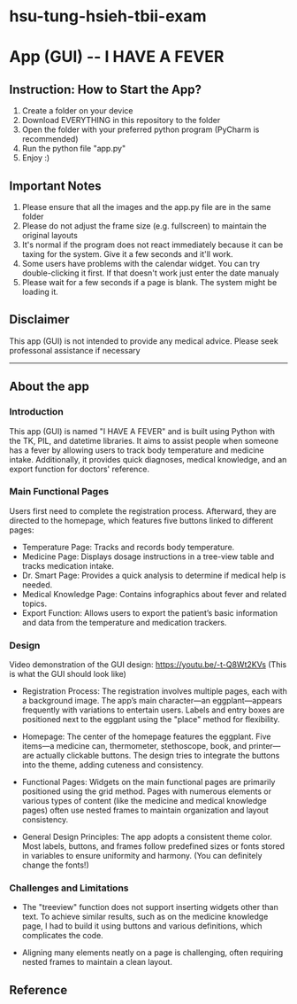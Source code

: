 # hsu-tung-hsieh-tbii-exam

# App (GUI) -- I HAVE A FEVER

## Instruction: How to Start the App?
1. Create a folder on your device
2. Download EVERYTHING in this repository to the folder
3. Open the folder with your preferred python program (PyCharm is recommended)
4. Run the python file "app.py"
5. Enjoy :)

## Important Notes
1.  Please ensure that all the images and the app.py file are in the same folder
2.  Please do not adjust the frame size (e.g. fullscreen) to maintain the original layouts
3.  It's normal if the program does not react immediately because it can be taxing for the system. Give it a few seconds and it'll work.
4.  Some users have problems with the calendar widget. You can try double-clicking it first. If that doesn't work just enter the date manualy
5.  Please wait for a few seconds if a page is blank. The system might be loading it.

## Disclaimer
This app (GUI) is not intended to provide any medical advice. Please seek professonal assistance if necessary


------------------------------------------------
## About the app
### Introduction
This app (GUI) is named "I HAVE A FEVER" and is built using Python with the TK, PIL, and datetime libraries. It aims to assist people when someone has a fever by allowing users to track body temperature and medicine intake. Additionally, it provides quick diagnoses, medical knowledge, and an export function for doctors' reference.

### Main Functional Pages
Users first need to complete the registration process. Afterward, they are directed to the homepage, which features five buttons linked to different pages:
-	Temperature Page: Tracks and records body temperature.
-	Medicine Page: Displays dosage instructions in a tree-view table and tracks medication intake.
-	Dr. Smart Page: Provides a quick analysis to determine if medical help is needed.
-	Medical Knowledge Page: Contains infographics about fever and related topics.
-	Export Function: Allows users to export the patient’s basic information and data from the temperature and medication trackers.

### Design
Video demonstration of the GUI design: https://youtu.be/-t-Q8Wt2KVs (This is what the GUI should look like)

-	Registration Process: The registration involves multiple pages, each with a background image. The app’s main character—an eggplant—appears frequently with variations to entertain users. Labels and entry boxes are positioned next to the eggplant using the "place" method for flexibility.

-	Homepage: The center of the homepage features the eggplant. Five items—a medicine can, thermometer, stethoscope, book, and printer—are actually clickable buttons. The design tries to integrate the buttons into the theme, adding cuteness and consistency.

-	Functional Pages: Widgets on the main functional pages are primarily positioned using the grid method. Pages with numerous elements or various types of content (like the medicine and medical knowledge pages) often use nested frames to maintain organization and layout consistency.

-	General Design Principles: The app adopts a consistent theme color. Most labels, buttons, and frames follow predefined sizes or fonts stored in variables to ensure uniformity and harmony. (You can definitely change the fonts!)

### Challenges and Limitations

- The "treeview" function does not support inserting widgets other than text. To achieve similar results, such as on the medicine knowledge page, I had to build it using buttons and various definitions, which complicates the code.
  
- Aligning many elements neatly on a page is challenging, often requiring nested frames to maintain a clean layout.


## Reference





